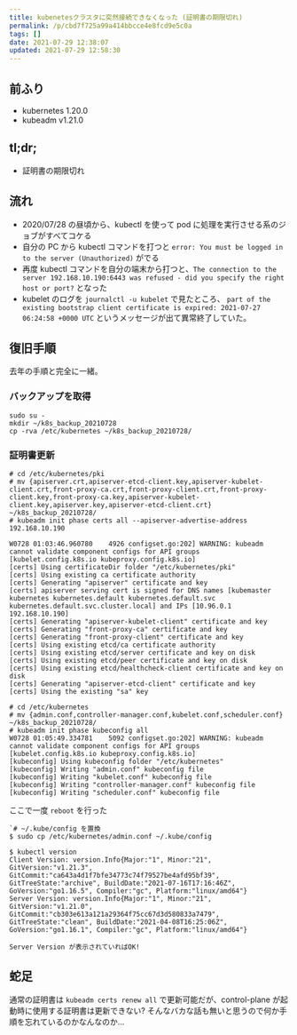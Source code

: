 ```yaml
---
title: kubenetesクラスタに突然接続できなくなった (証明書の期限切れ)
permalink: /p/cbd7f725a99a414bbcce4e8fcd9e5c0a
tags: []
date: 2021-07-29 12:38:07
updated: 2021-07-29 12:58:30
---
```


## 前ふり

- kubernetes 1.20.0
- kubeadm v1.21.0

## tl;dr;

- 証明書の期限切れ

## 流れ

- 2020/07/28 の昼頃から、kubectl を使って pod に処理を実行させる系のジョブがすべてコケる
- 自分の PC から kubectl コマンドを打つと `error: You must be logged in to the server (Unauthorized)` がでる
- 再度 kubectl コマンドを自分の端末から打つと、`The connection to the server 192.168.10.190:6443 was refused - did you specify the right host or port?` となった
- kubelet のログを `journalctl -u kubelet` で見たところ、 `part of the existing bootstrap client certificate is expired: 2021-07-27 06:24:58 +0000 UTC` というメッセージが出て異常終了していた。

## 復旧手順

去年の手順と完全に一緒。

### バックアップを取得

```
sudo su -
mkdir ~/k8s_backup_20210728
cp -rva /etc/kubernetes ~/k8s_backup_20210728/
```

### 証明書更新

```
# cd /etc/kubernetes/pki
# mv {apiserver.crt,apiserver-etcd-client.key,apiserver-kubelet-client.crt,front-proxy-ca.crt,front-proxy-client.crt,front-proxy-client.key,front-proxy-ca.key,apiserver-kubelet-client.key,apiserver.key,apiserver-etcd-client.crt} ~/k8s_backup_20210728/
# kubeadm init phase certs all --apiserver-advertise-address 192.168.10.190

W0728 01:03:46.960780    4926 configset.go:202] WARNING: kubeadm cannot validate component configs for API groups [kubelet.config.k8s.io kubeproxy.config.k8s.io]
[certs] Using certificateDir folder "/etc/kubernetes/pki"
[certs] Using existing ca certificate authority
[certs] Generating "apiserver" certificate and key
[certs] apiserver serving cert is signed for DNS names [kubemaster kubernetes kubernetes.default kubernetes.default.svc kubernetes.default.svc.cluster.local] and IPs [10.96.0.1 192.168.10.190]
[certs] Generating "apiserver-kubelet-client" certificate and key
[certs] Generating "front-proxy-ca" certificate and key
[certs] Generating "front-proxy-client" certificate and key
[certs] Using existing etcd/ca certificate authority
[certs] Using existing etcd/server certificate and key on disk
[certs] Using existing etcd/peer certificate and key on disk
[certs] Using existing etcd/healthcheck-client certificate and key on disk
[certs] Generating "apiserver-etcd-client" certificate and key
[certs] Using the existing "sa" key

# cd /etc/kubernetes
# mv {admin.conf,controller-manager.conf,kubelet.conf,scheduler.conf} ~/k8s_backup_20210728/
# kubeadm init phase kubeconfig all
W0728 01:05:49.334781    5092 configset.go:202] WARNING: kubeadm cannot validate component configs for API groups [kubelet.config.k8s.io kubeproxy.config.k8s.io]
[kubeconfig] Using kubeconfig folder "/etc/kubernetes"
[kubeconfig] Writing "admin.conf" kubeconfig file
[kubeconfig] Writing "kubelet.conf" kubeconfig file
[kubeconfig] Writing "controller-manager.conf" kubeconfig file
[kubeconfig] Writing "scheduler.conf" kubeconfig file
```

ここで一度 `reboot` を行った

```
`# ~/.kube/config を置換
$ sudo cp /etc/kubernetes/admin.conf ~/.kube/config

$ kubectl version
Client Version: version.Info{Major:"1", Minor:"21", GitVersion:"v1.21.3", GitCommit:"ca643a4d1f7bfe34773c74f79527be4afd95bf39", GitTreeState:"archive", BuildDate:"2021-07-16T17:16:46Z", GoVersion:"go1.16.5", Compiler:"gc", Platform:"linux/amd64"}
Server Version: version.Info{Major:"1", Minor:"21", GitVersion:"v1.21.0", GitCommit:"cb303e613a121a29364f75cc67d3d580833a7479", GitTreeState:"clean", BuildDate:"2021-04-08T16:25:06Z", GoVersion:"go1.16.1", Compiler:"gc", Platform:"linux/amd64"}

Server Version が表示されていればOK!
```

## 蛇足

通常の証明書は `kubeadm certs renew all` で更新可能だが、control-plane が起動時に使用する証明書は更新できない? そんなバカな話も無いと思うので何か手順を忘れているのかなんなのか…
